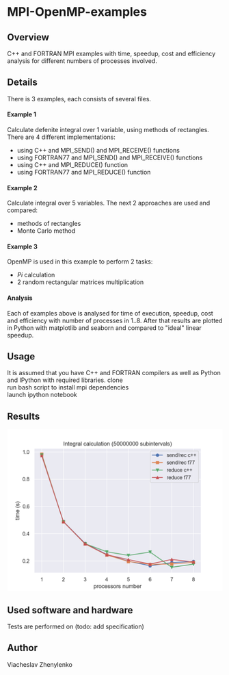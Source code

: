 # MPI-OpenMP-examples
## Overview
C++ and FORTRAN MPI examples with time, speedup, cost and efficiency analysis for different numbers of processes involved.

## Details
There is 3 examples, each consists of several files.

#### Example 1
Calculate defenite integral over 1 variable, using methods of rectangles. There are 4 different implementations:  
- using C++ and MPI_SEND() and MPI_RECEIVE() functions
- using FORTRAN77 and MPI_SEND() and MPI_RECEIVE() functions
- using C++ and MPI_REDUCE() function
- using FORTRAN77 and MPI_REDUCE() function

#### Example 2
Calculate integral over 5 variables. The next 2 approaches are used and compared:
- methods of rectangles
- Monte Carlo method

#### Example 3
OpenMP is used in this example to perform 2 tasks:
- _Pi_ calculation
- 2 random rectangular matrices multiplication

#### Analysis
Each of examples above is analysed for time of execution, speedup, cost and efficiency with number of processes in 1..8.
After that results are plotted in Python with matplotlib and seaborn and compared to "ideal" linear speedup.

## Usage
It is assumed that you have C++ and FORTRAN compilers as well as Python and IPython with required libraries.
clone  
run bash script to install mpi dependencies  
launch ipython notebook

## Results 
![](images/integral_time.jpg)

## Used software and hardware
Tests are performed on (todo: add specification)

## Author
Viacheslav Zhenylenko
